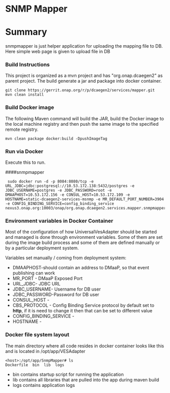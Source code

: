 # SNMP Mapper

# Summary
snmpmapper is just helper application for uploading the mapping file to DB. Here simple web page is given to upload file in DB 

### Build Instructions

This project is organized as a mvn project and has "org.onap.dcaegen2" as parent project. The build generate a jar and package into docker container. 

```
git clone https://gerrit.onap.org/r/p/dcaegen2/services/mapper.git
mvn clean install
```

### Build Docker image

The following Maven command will build the JAR, build the Docker image to the local machine registry and then push the same image to the specified remote registry.

```
mvn clean package docker:build -DpushImageTag
```


### Run via Docker

Execute this to run.

####snmpmapper

```
 sudo docker run -d -p 8084:8080/tcp -e URL_JDBC=jdbc:postgresql://10.53.172.138:5432/postgres -e JDBC_USERNAME=postgres -e JDBC_PASSWORD=root -e DMAAPHOST=10.53.172.156 -e CONSUL_HOST=10.53.172.109 -e HOSTNAME=static-dcaegen2-services-msnmp -e MR_DEFAULT_PORT_NUMBER=3904 -e CONFIG_BINDING_SERVICE=config_binding_service nexus3.onap.org:10003/onap/org.onap.dcaegen2.services.mapper.snmpmapper:latest
```

### Environment variables in Docker Container
Most of the configuration of how UniversalVesAdapter should be started and managed is done through environment variables.
Some of them are set during the image build process and some of them are defined manually or by
a particular deployment system.

Variables set manually / coming from deployment system:
- DMAAPHOST-should contain an address to DMaaP, so that event publishing can work
- MR_PORT - DMaaP Exposed Port
- URL_JDBC- JDBC URL
- JDBC_USERNAME- Username for DB user
- JDBC_PASSWORD-Password for DB user
- CONSUL_HOST - 
- CBS_PROTOCOL - Config Binding Service protocol by default set to **http**, if it is need to change it then that can be set to different value
- CONFIG_BINDING_SERVICE - 
- HOSTNAME -



### Docker file system layout
The main directory where all code resides in docker container
looks like this and is located in /opt/app/VESAdapter
```
<host>:/opt/app/SnmpMapper# ls
Dockerfile  bin  lib  logs
```
- bin contains startup script for running the application
- lib contains all libraries that are pulled into the app during maven build
- logs contains application logs

```nexus3.onap.org:10003/snapshots/onap/org.onap.dcaegen2.services.mapper.vesadapter.snmpmapper:latest
```
